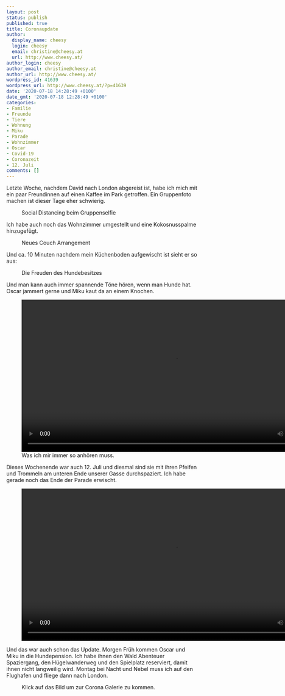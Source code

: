 ```yaml
---
layout: post
status: publish
published: true
title: Coronaupdate
author:
  display_name: cheesy
  login: cheesy
  email: christine@cheesy.at
  url: http://www.cheesy.at/
author_login: cheesy
author_email: christine@cheesy.at
author_url: http://www.cheesy.at/
wordpress_id: 41639
wordpress_url: http://www.cheesy.at/?p=41639
date: '2020-07-18 14:28:49 +0100'
date_gmt: '2020-07-18 12:28:49 +0100'
categories:
- Familie
- Freunde
- Tiere
- Wohnung
- Miku
- Parade
- Wohnzimmer
- Oscar
- Covid-19
- Coronazeit
- 12. Juli
comments: []
---
```

<!-- wp:paragraph -->
Letzte Woche, nachdem David nach London abgereist ist, habe ich mich mit ein paar Freundinnen auf einen Kaffee im Park getroffen. Ein Gruppenfoto machen ist dieser Tage eher schwierig.
<!-- /wp:paragraph -->
<!-- wp:image {"id":41628} -->
<figure class="wp-block-image"><img src="{% link _fotos/leben-in-belfast/2020/covid-19/Coronazeit-109.jpg %}" alt="" class="wp-image-41628"><br>
<figcaption>Social Distancing beim Gruppenselfie</figcaption>
</figure>
<!-- /wp:image -->
<!-- wp:paragraph -->
Ich habe auch noch das Wohnzimmer umgestellt und eine Kokosnusspalme hinzugefügt.
<!-- /wp:paragraph -->
<!-- wp:image {"id":41633} -->
<figure class="wp-block-image"><img src="{% link _fotos/leben-in-belfast/2020/covid-19/Coronazeit-114.jpg %}" alt="" class="wp-image-41633"><br>
<figcaption>Neues Couch Arrangement</figcaption>
</figure>
<!-- /wp:image -->
<!-- wp:paragraph -->
Und ca. 10 Minuten nachdem mein Küchenboden aufgewischt ist sieht er so aus:
<!-- /wp:paragraph -->
<!-- wp:image {"id":41635} -->
<figure class="wp-block-image"><img src="{% link _fotos/leben-in-belfast/2020/covid-19/Coronazeit-116.jpg %}" alt="" class="wp-image-41635"><br>
<figcaption>Die Freuden des Hundebesitzes</figcaption>
</figure>
<!-- /wp:image -->
<!-- wp:paragraph -->
Und man kann auch immer spannende Töne hören, wenn man Hunde hat. Oscar jammert gerne und Miku kaut da an einem Knochen.
<!-- /wp:paragraph -->
<!-- wp:video -->
<figure class="wp-block-video"><video controls width="800" src="{% link /download/Videos/Hundetoene.mp4 %}"></video><br>
<figcaption>Was ich mir immer so anhören muss.</figcaption>
</figure>
<!-- /wp:video -->
<!-- wp:paragraph -->
Dieses Wochenende war auch 12. Juli und diesmal sind sie mit ihren Pfeifen und Trommeln am unteren Ende unserer Gasse durchspaziert. Ich habe gerade noch das Ende der Parade erwischt.
<!-- /wp:paragraph -->
<!-- wp:video -->
<figure class="wp-block-video"><video controls width="800" src="{% link /download/Videos/Pfeifen.mp4 %}"></video></figure>
<!-- /wp:video -->
<!-- wp:paragraph -->
Und das war auch schon das Update. Morgen Früh kommen Oscar und Miku in die Hundepension. Ich habe ihnen den Wald Abenteuer Spaziergang, den Hügelwanderweg und den Spielplatz reserviert, damit ihnen nicht langweilig wird.
<!-- /wp:paragraph -->
<!-- wp:paragraph -->
Montag bei Nacht und Nebel muss ich auf den Flughafen und fliege dann nach London.
<!-- /wp:paragraph -->
<!-- wp:image {"id":41629,"linkDestination":"custom"} -->
<figure class="wp-block-image"><a href="{% link _fotos/leben-in-belfast/2020/covid-19/index.md %}"><img src="{% link _fotos/leben-in-belfast/2020/covid-19/Coronazeit-110.jpg %}" alt="" class="wp-image-41629"></a><br>
<figcaption>Klick auf das Bild um zur Corona Galerie zu kommen.</figcaption>
</figure>
<!-- /wp:image -->
